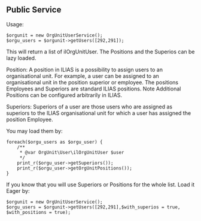 ## Public Service

Usage:

```
$orgunit = new OrgUnitUserService();
$orgu_users = $orgunit->getUsers([292,291]);
```

This will return a list of ilOrgUnitUser. The Positions and the Superios can be lazy loaded.

Position: A position in ILIAS is a possibility to assign users to an organisational unit. For example, a user can be
assigned to an organisational unit in the position superior or employee. The positions Employees and Superiors are
standard ILIAS positions. Note Additional Positions can be configured arbitrarily in ILIAS.

Superiors: Superiors of a user are those users who are assigned as superiors to the ILIAS organisational unit for which
a user has assigned the position Employee.

You may load them by:

```
foreach($orgu_users as $orgu_user) {
	/**
	 * @var OrgUnit\User\ilOrgUnitUser $user
	 */
	print_r($orgu_user->getSuperiors());
	print_r($orgu_user->getOrgUnitPositions());
}
```

If you know that you will use Superiors or Positions for the whole list. Load it Eager by:

```
$orgunit = new OrgUnitUserService();
$orgu_users = $orgunit->getUsers([292,291],$with_superios = true, $with_positions = true);
```